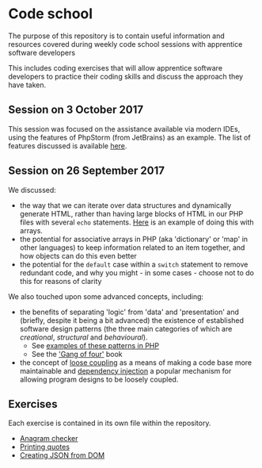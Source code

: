 # Code school

The purpose of this repository is to contain useful information and resources covered during weekly code school sessions with apprentice software developers 

This includes coding exercises that will allow apprentice software developers to practice their coding skills and discuss the approach they have taken.

## Session on 3 October 2017

This session was focused on the assistance available via modern IDEs, using the features of PhpStorm (from JetBrains) as an example. The list of features discussed is available [here](resources/modern-ide-features.md).

## Session on 26 September 2017

We discussed:

* the way that we can iterate over data structures and dynamically generate HTML, rather than having large blocks of HTML in our PHP files with several `echo` statements. [Here](examples/looping-over-a-data-structure.php) is an example of doing this with arrays.
* the potential for associative arrays in PHP (aka 'dictionary' or 'map' in other languages) to keep information related to an item together, and how objects can do this even better
* the potential for the `default` case within a `switch` statement to remove redundant code, and why you might - in some cases - choose not to do this for reasons of clarity

We also touched upon some advanced concepts, including: 

* the benefits of separating 'logic' from 'data' and 'presentation' and (briefly, despite it being a bit advanced) the existence of established software design patterns (the three main categories of which are _creational_, _structural_ and _behavioural_).
    * See [examples of these patterns in PHP](http://designpatternsphp.readthedocs.io/en/latest/)
    * See the ['Gang of four'](https://en.wikipedia.org/wiki/Design_Patterns) book
* the concept of [loose coupling](https://en.wikipedia.org/wiki/Loose_coupling) as a means of making a code base more maintainable and [dependency injection](https://en.wikipedia.org/wiki/Dependency_injection) a popular mechanism for allowing program designs to be loosely coupled.

## Exercises

Each exercise is contained in its own file within the repository.

* [Anagram checker](exercises/anagram-checker.md)
* [Printing quotes](exercises/printing-quotes.md)
* [Creating JSON from DOM](exercises/create-json-from-dom.md)